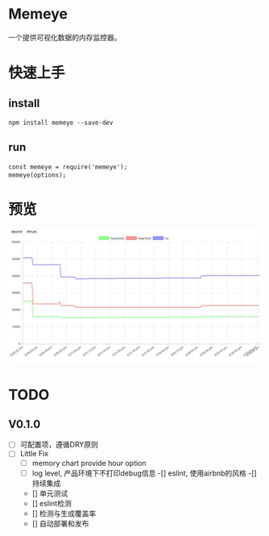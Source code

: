 # Memeye

一个提供可视化数据的内存监控器。

# 快速上手

## install
```
npm install memeye --save-dev
```

## run
```
const memeye = require('memeye');
memeye(options);
```

# 预览

![dashboard](./client/images/image.jpeg)

# TODO
## V0.1.0
- [ ] 可配置项，遵循DRY原则
- [ ] Little Fix
  - [ ] memory chart provide hour option
  - [ ] log level, 产品环境下不打印debug信息
-[] eslint, 使用airbnb的风格
-[] 持续集成
  - [] 单元测试
  - [] eslint检测
  - [] 检测与生成覆盖率
  - [] 自动部署和发布
